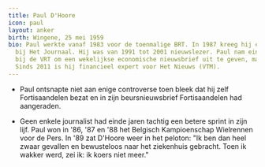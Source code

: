 ```yaml
---
title: Paul D'Hoore
icon: paul
layout: anker
birth: Wingene, 25 mei 1959
bio: Paul werkte vanaf 1983 voor de toenmalige BRT. In 1987 kreeg hij een vaste stek
  bij Het Journaal. Hij was van 1991 tot 2001 nieuwslezer. Paul nam eind 2007 ontslag
  bij de VRT om een wekelijkse economische nieuwsbrief uit te geven, maar bleef beursspecialist.
  Sinds 2011 is hij financieel expert voor Het Nieuws (VTM).
---
```


* Paul ontsnapte niet aan enige controverse toen bleek dat hij zelf Fortisaandelen bezat en in zijn beursnieuwsbrief Fortisaandelen had aangeraden.

* Geen enkele journalist had einde jaren tachtig een betere sprint in zijn lijf. Paul won in '86, '87 en '88 het Belgisch Kampioenschap Wielrennen voor de Pers. In '89 zat D'Hoore weer in het peloton: "Ik ben dan heel zwaar gevallen en bewusteloos naar het ziekenhuis gebracht. Toen ik wakker werd, zei ik: ik koers niet meer."
